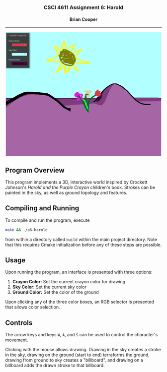 <center>
<h3>CSCI 4611 Assignment 6: Harold</h3>
<h4>Brian Cooper</h4>
<hr>
<img src="a6.png" width=500 height=400></img>
</center>

## Program Overview
This program implements a 3D, interactive world inspired by Crockett Johnson's *Harold and the Purple Crayon* children's book. Strokes can be painted in the sky, as well as ground topology and features.

## Compiling and Running
To compile and run the program, execute
```sh
make && ./a6-harold
```
from within a directory called `build` within the main project directory. Note that this requires Cmake initialization before any of these steps are possible.

## Usage
Upon running the program, an interface is presented with three options:
  1. **Crayon Color:** Set the current crayon color for drawing
  2. **Sky Color:** Set the current sky color
  3. **Ground Color:** Set the color of the ground

Upon clicking any of the three color boxes, an RGB selector is presented that allows color selection.

## Controls
The arrow keys and keys `W`, `A`, and `S` can be used to control the character's movement.

Clicking with the mouse allows drawing. Drawing in the sky creates a stroke in the sky, drawing on the ground (start to end) terraforms the ground, drawing from ground to sky creates a "billboard", and drawing on a billboard adds the drawn stroke to that billboard.
